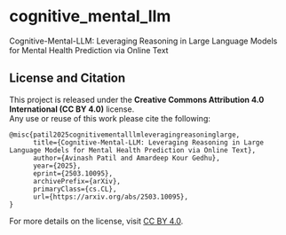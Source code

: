 # cognitive_mental_llm
Cognitive-Mental-LLM: Leveraging Reasoning in Large Language Models for Mental Health Prediction via Online Text

## License and Citation
This project is released under the **Creative Commons Attribution 4.0 International (CC BY 4.0)** license.  
Any use or reuse of this work please cite the following:

```
@misc{patil2025cognitivementalllmleveragingreasoninglarge,
      title={Cognitive-Mental-LLM: Leveraging Reasoning in Large Language Models for Mental Health Prediction via Online Text}, 
      author={Avinash Patil and Amardeep Kour Gedhu},
      year={2025},
      eprint={2503.10095},
      archivePrefix={arXiv},
      primaryClass={cs.CL},
      url={https://arxiv.org/abs/2503.10095}, 
}
```

For more details on the license, visit [CC BY 4.0](https://creativecommons.org/licenses/by/4.0/).


